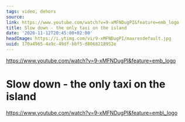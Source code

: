 ```yaml
---
tags: video, dehors
source:
link: https://www.youtube.com/watch?v=9-xMFNDugPI&feature=emb_logo
title: Slow down - the only taxi on the island
date: '2020-11-12T20:45:00+02:00'
headImage: https://i.ytimg.com/vi/9-xMFNDugPI/maxresdefault.jpg
uuid: 170a4965-4a9c-49df-bbf5-d8068218952e
---
```


https://www.youtube.com/watch?v=9-xMFNDugPI&feature=emb_logo

# Slow down - the only taxi on the island
https://www.youtube.com/watch?v=9-xMFNDugPI&feature=emb\_logo
